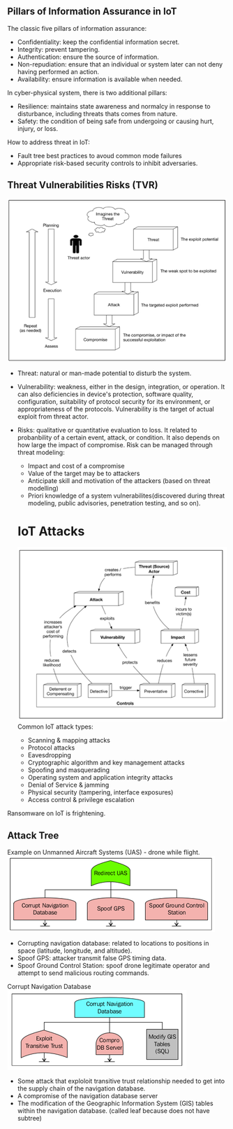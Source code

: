 ## Pillars of Information Assurance in IoT
The classic five pillars of information assurance:
- Confidentiality: keep the confidential information secret.
- Integrity: prevent tampering.
- Authentication: ensure the source of information.
- Non-repudiation: ensure that an individual or system later can not deny having performed an action.
- Availability: ensure information is available when needed.

In cyber-physical system, there is two additional pillars:
- Resilience: maintains state awareness and normalcy in response to disturbance, including threats thats comes from nature.
- Safety: the condition of being safe from undergoing or causing hurt, injury, or loss.

How to address threat in IoT:
- Fault tree best practices to avoud common mode failures
- Appropriate risk-based security controls to inhibit adversaries.

## Threat Vulnerabilities Risks (TVR)
![](attachments/Pasted%20image%2020220825174508.png)  
- Threat: natural or man-made  potential to disturb the system.
- Vulnerability: weakness, either in the design, integration, or operation. It can also deficiencies in device's protection, software quality, configuration, suitability of protocol security for its environment, or appropriateness of the protocols. Vulnerability is the target of actual exploit from threat actor.
- Risks: qualitative or quantitative evaluation to loss. It related to probanbility of a certain event, attack, or condition. It also depends on how large the impact of compromise. Risk can be managed through threat modeling:
	- Impact and cost of a compromise
	- Value of the target may be to attackers
	- Anticipate skill and motivation of the attackers (based on threat modelling)
	- Priori knowledge of a system vulnerabilites(discovered during threat modeling, public advisories, penetration testing, and so on).

  # IoT Attacks
  ![](attachments/Pasted%20image%2020220825175744.png)  
Common IoT attack types:
  - Scanning & mapping attacks
  - Protocol attacks
  - Eavesdropping
  - Cryptographic algorithm and key management attacks
  - Spoofing and masquerading
  - Operating system and application integrity attacks
  - Denial of Service & jamming
  - Physical security (tampering, interface exposures)
  - Access control & privilege escalation

Ransomware on IoT is frightening.
  
## Attack Tree
Example on Unmanned Aircraft Systems (UAS) - drone while flight.  
![](attachments/Pasted%20image%2020220825180109.png)  
- Corrupting navigation database: related to locations to positions in space (latitude, longitude, and altitude).
- Spoof GPS: attacker transmit false GPS timing data.
- Spoof Ground Control Station: spoof drone legitimate operator and attempt to send malicious routing commands.

Corrupt Navigation Database  
![](attachments/Pasted%20image%2020220825180837.png)  
- Some attack that exploloit transitive trust relationship needed to get into the supply chain of the navigation database.
- A compromise of the navigation database server
- The modification of the Geographic Information System (GIS) tables within the navigation database. (called leaf because does not have subtree)

